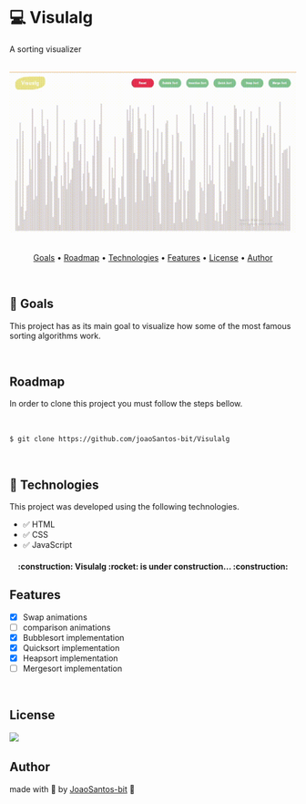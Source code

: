 # :computer: Visulalg
A sorting visualizer
<br>
<br>
<div align="center">
	<img src="https://github.com/joaoSantos-bit/Visualg/blob/main/mergesort-visualizer.gif" alt="mergesort visualizer introduction gif">
</div>
<br>

<p align="center">
	<a href="#goals">Goals</a> •
	<a href="#roadmap">Roadmap</a> • 
	<a href="#technologies">Technologies</a> • 
	<a href="#features">Features</a> •
	<a href="#license">License</a> • 
	<a href="#author">Author</a>
</p>
<br>

## :checkered_flag: Goals
<p> This project has as its main goal to visualize how some of the most famous sorting algorithms work. </p>
<br>

## Roadmap
<p> In order to clone this project you must follow the steps bellow. </p>
<br>

~~~Shell
$ git clone https://github.com/joaoSantos-bit/Visulalg
~~~
<br>

## :rocket: Technologies
<p>This project was developed using the following technologies.</p>

* :white_check_mark: HTML
* :white_check_mark: CSS
* :white_check_mark: JavaScript

<h4 align="center"> 
	<p> :construction: Visulalg :rocket: is under construction... :construction: </p>
</h4>

## Features

- [x] Swap animations
- [ ] comparison animations
- [x] Bubblesort implementation
- [x] Quicksort implementation
- [x] Heapsort implementation
- [ ] Mergesort implementation

<br>

## License
<img src="https://img.shields.io/github/license/Rocketseat/unform"/>
<br>

## Author
made with :blue_heart: by <a href="https://github.com/joaoSantos-bit">JoaoSantos-bit</a> :wave:



